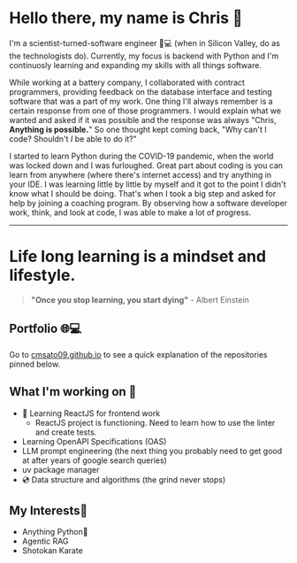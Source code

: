 # Hello there, my name is Chris 👋

I'm a scientist-turned-software engineer 🧪💻 (when in Silicon Valley, do as the technologists do). Currently, my focus is backend with Python and I'm continuosly learning and expanding my skills with all things software.

While working at a battery company, I collaborated with contract programmers, providing feedback on the database interface and testing software that was a part of my work. One thing I'll always remember is a certain response from one of those programmers. I would explain what we wanted and asked if it was possible and the response was always "Chris, **Anything is possible.**" So one thought kept coming back, "Why can't I code? Shouldn't *I* be able to do it?"

I started to learn Python during the COVID-19 pandemic, when the world was locked down and I was furloughed. Great part about coding is you can learn from anywhere (where there's internet access) and try anything in your IDE. I was learning little by little by myself and it got to the point I didn't know what I should be doing. That's when I took a big step and asked for help by joining a coaching program. By observing how a software developer work, think, and look at code, I was able to make a lot of progress. 

---

# Life long learning is a mindset and lifestyle. 
> **"Once you stop learning, you start dying"** - Albert Einstein

## Portfolio 🌐💻
Go to [cmsato09.github.io](https://cmsato09.github.io/) to see a quick explanation of the repositories pinned below. 

## What I'm working on 🔨
- 🌱 Learning ReactJS for frontend work
  - ReactJS project is functioning. Need to learn how to use the linter and create tests.
- Learning OpenAPI Specifications (OAS)
- LLM prompt engineering (the next thing you probably need to get good at after years of google search queries)
- uv package manager
- 💿 Data structure and algorithms (the grind never stops)

## My Interests🧠
- Anything Python🐍
- Agentic RAG
- Shotokan Karate
